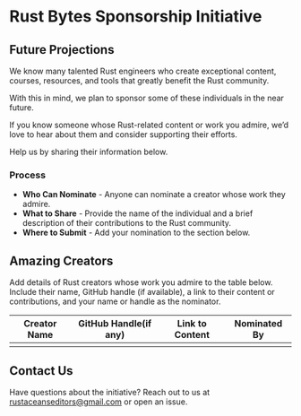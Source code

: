 
# Rust Bytes Sponsorship Initiative

## Future Projections

We know many talented Rust engineers who create exceptional content, courses, resources, and tools that greatly benefit the Rust community. 

With this in mind, we plan to sponsor some of these individuals in the near future.

If you know someone whose Rust-related content or work you admire, we’d love to hear about them and consider supporting their efforts.

Help us by sharing their information below.

### Process
- **Who Can Nominate** - Anyone can nominate a creator whose work they admire.
- **What to Share** - Provide the name of the individual and a brief description of their contributions to the Rust community.
- **Where to Submit** - Add your nomination to the section below.

## Amazing Creators

Add details of Rust creators whose work you admire to the table below. Include their name, GitHub handle (if available), a link to their content or contributions, and your name or handle as the nominator.

| Creator Name             | GitHub Handle(if any)   | Link to Content             | Nominated By      |
|--------------------------|-------------------------|-----------------------------|-------------------|
|                          |                         |                             |                   |



## Contact Us
Have questions about the initiative? Reach out to us at [rustaceanseditors@gmail.com](mailto:rustaceanseditors@gmail.com) or open an issue.


